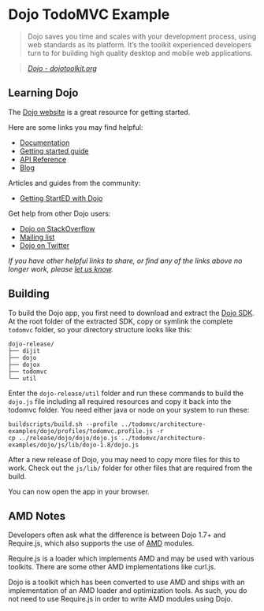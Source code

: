 # Dojo TodoMVC Example

> Dojo saves you time and scales with your development process, using web standards as its platform. It’s the toolkit experienced developers turn to for building high quality desktop and mobile web applications.

> _[Dojo - dojotoolkit.org](http://dojotoolkit.org)_


## Learning Dojo

The [Dojo website](http://dojotoolkit.org) is a great resource for getting started.

Here are some links you may find helpful:

* [Documentation](http://dojotoolkit.org/documentation)
* [Getting started guide](https://dojotoolkit.org/reference-guide/1.8/quickstart)
* [API Reference](http://dojotoolkit.org/api)
* [Blog](http://dojotoolkit.org/blog)

Articles and guides from the community:

* [Getting StartED with Dojo](http://startdojo.com)

Get help from other Dojo users:

* [Dojo on StackOverflow](http://stackoverflow.com/questions/tagged/dojo)
* [Mailing list](http://dojotoolkit.org/community)
* [Dojo on Twitter](http://twitter.com/dojo)

_If you have other helpful links to share, or find any of the links above no longer work, please [let us know](https://github.com/addyosmani/todomvc/issues)._


## Building

To build the Dojo app, you first need to download and extract the [Dojo SDK](https://dojotoolkit.org/download/#sdk).
At the root folder of the extracted SDK, copy or symlink the complete `todomvc`
folder, so your directory structure looks like this:

    dojo-release/
    ├── dijit
    ├── dojo
    ├── dojox
    ├── todomvc
    └── util

Enter the `dojo-release/util` folder and run these commands to build the `dojo.js` file including all required resources and copy it back into the todomvc folder. You need either java or node on your system to run these:

```
buildscripts/build.sh --profile ../todomvc/architecture-examples/dojo/profiles/todomvc.profile.js -r
cp ../release/dojo/dojo/dojo.js ../todomvc/architecture-examples/dojo/js/lib/dojo-1.8/dojo.js
```

After a new release of Dojo, you may need to copy more files for this to work.
Check out the `js/lib/` folder for other files that are required from the
build.

You can now open the app in your browser.


## AMD Notes

Developers often ask what the difference is between Dojo 1.7+ and Require.js, which also supports the use of [AMD](https://github.com/amdjs/amdjs-api/wiki/AMD) modules.

Require.js is a loader which implements AMD and may be used with various toolkits. There are some other AMD implementations like curl.js.

Dojo is a toolkit which has been converted to use AMD and ships with an implementation of an AMD loader and optimization tools. As such, you do not need to use Require.js in order to write AMD modules using Dojo.
